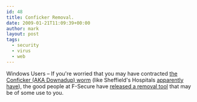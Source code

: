 ```yaml
---
id: 48
title: Conficker Removal.
date: 2009-01-21T11:09:39+00:00
author: mark
layout: post
tags:
  - security
  - virus
  - web
---
```

Windows Users &#8211; If you're worried that you may have contracted [the Conficker (AKA Downadup) worm](http://www.theregister.co.uk/2009/01/15/conficker_worm/) (like Sheffield's Hospitals [apparently have](http://www.theregister.co.uk/2009/01/20/sheffield_conficker/)), the good people at F-Secure have [released a removal tool](http://www.f-secure.com/weblog/archives/00001588.html) that may be of some use to you.
